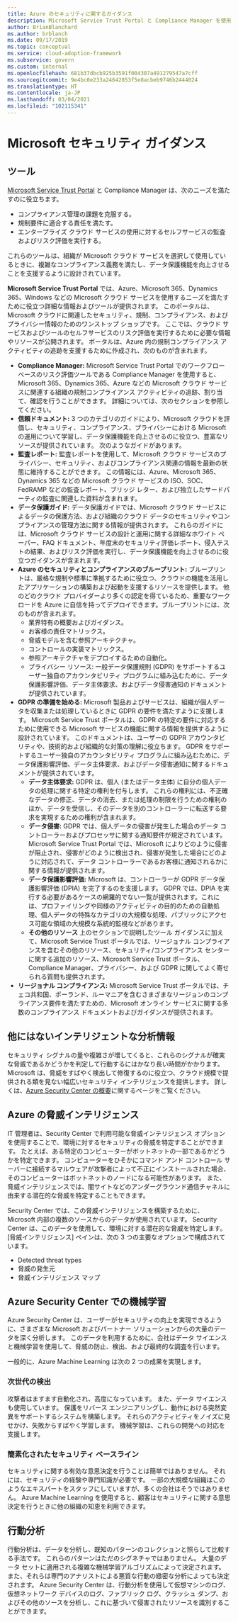 ```yaml
---
title: Azure のセキュリティに関するガイダンス
description: Microsoft Service Trust Portal と Compliance Manager を使用して、複雑なコンプライアンス義務を満たし、データ保護を向上させることができます。
author: BrianBlanchard
ms.author: brblanch
ms.date: 09/17/2019
ms.topic: conceptual
ms.service: cloud-adoption-framework
ms.subservice: govern
ms.custom: internal
ms.openlocfilehash: 681b37dbcb925b3591f004307a491279547a7cff
ms.sourcegitcommit: 9e4bc0e233a24642853f5e8acbeb9746b2444024
ms.translationtype: HT
ms.contentlocale: ja-JP
ms.lasthandoff: 03/04/2021
ms.locfileid: "102115341"
---
```

# <a name="microsoft-security-guidance"></a>Microsoft セキュリティ ガイダンス

## <a name="tools"></a>ツール

[Microsoft Service Trust Portal](https://servicetrust.microsoft.com) と Compliance Manager は、次のニーズを満たすのに役立ちます。

- コンプライアンス管理の課題を克服する。
- 規制要件に適合する責任を満たす。
- エンタープライズ クラウド サービスの使用に対するセルフサービスの監査およびリスク評価を実行する。

これらのツールは、組織が Microsoft クラウド サービスを選択して使用しているときに、複雑なコンプライアンス義務を満たし、データ保護機能を向上させることを支援するように設計されています。

**Microsoft Service Trust Portal** では、Azure、Microsoft 365、Dynamics 365、Windows などの Microsoft クラウド サービスを使用するニーズを満たすために役立つ詳細な情報およびツールが提供されます。 このポータルは、Microsoft クラウドに関連したセキュリティ、規制、コンプライアンス、およびプライバシー情報のためのワンストップ ショップです。 ここでは、クラウド サービスおよびツールのセルフサービスのリスク評価を実行するために必要な情報やリソースが公開されます。 ポータルは、Azure 内の規制コンプライアンス アクティビティの追跡を支援するために作成され、次のものが含まれます。

- **Compliance Manager:** Microsoft Service Trust Portal でのワークフロー ベースのリスク評価ツールである Compliance Manager を使用すると、Microsoft 365、Dynamics 365、Azure などの Microsoft クラウド サービスに関連する組織の規制コンプライアンス アクティビティの追跡、割り当て、確認を行うことができます。 詳細については、次のセクションを参照してください。
- **信頼ドキュメント:** 3 つのカテゴリのガイドにより、Microsoft クラウドを評価し、セキュリティ、コンプライアンス、プライバシーにおける Microsoft の運用について学習し、データ保護機能を向上させるのに役立つ、豊富なリソースが提供されています。 次のようなガイドがあります。
- **監査レポート:** 監査レポートを使用して、Microsoft クラウド サービスのプライバシー、セキュリティ、およびコンプライアンス関連の情報を最新の状態に維持することができます。 この情報には、Azure、Microsoft 365、Dynamics 365 などの Microsoft クラウド サービスの ISO、SOC、FedRAMP などの監査レポート、ブリッジ レター、および独立したサードパーティの監査に関連した資料が含まれます。
- **データ保護ガイド:** データ保護ガイドでは、Microsoft クラウド サービスによるデータの保護方法、および組織のクラウド データのセキュリティやコンプライアンスの管理方法に関する情報が提供されます。 これらのガイドには、Microsoft クラウド サービスの設計と運用に関する詳細なホワイト ペーパー、FAQ ドキュメント、年度末のセキュリティ評価レポート、侵入テストの結果、およびリスク評価を実行し、データ保護機能を向上させるのに役立つガイダンスが含まれます。
- **Azure のセキュリティとコンプライアンスのブループリント:** ブループリントは、厳格な規制や標準に準拠するために役立つ、クラウドの機能を活用したアプリケーションの構築および起動を支援するリソースを提供します。 他のどのクラウド プロバイダーより多くの認定を得ているため、重要なワークロードを Azure に自信を持ってデプロイできます。ブループリントには、次のものが含まれます。
  - 業界特有の概要およびガイダンス。
  - お客様の責任マトリックス。
  - 脅威モデルを含む参照アーキテクチャ。
  - コントロールの実装マトリックス。
  - 参照アーキテクチャをデプロイするための自動化。
  - プライバシー リソース: 一般データ保護規則 (GDPR) をサポートするユーザー独自のアカウンタビリティ プログラムに組み込むために、データ保護影響評価、データ主体要求、およびデータ侵害通知のドキュメントが提供されています。
- **GDPR の準備を始める:** Microsoft 製品およびサービスは、組織が個人データを収集または処理しているときに GDPR の要件を満たすように支援します。 Microsoft Service Trust ポータルは、GDPR の特定の要件に対応するために使用できる Microsoft サービスの機能に関する情報を提供するように設計されています。 このドキュメントは、ユーザーの GDPR アカウンタビリティや、技術的および組織的な対策の理解に役立ちます。 GDPR をサポートするユーザー独自のアカウンタビリティ プログラムに組み込むために、データ保護影響評価、データ主体要求、およびデータ侵害通知に関するドキュメントが提供されています。
  - **データ主体要求:** GDPR は、個人 (またはデータ主体) に自分の個人データの処理に関する特定の権利を付与します。 これらの権利には、不正確なデータの修正、データの消去、または処理の制限を行うための権利のほか、データを受信し、そのデータを別のコントローラーに転送する要求を実現するための権利が含まれます。
  - **データ侵害:** GDPR では、個人データの侵害が発生した場合のデータ コントローラーおよびプロセッサに関する通知要件が規定されています。 Microsoft Service Trust Portal では、Microsoft によりどのように侵害が阻止され、侵害がどのように検出され、侵害が発生した場合にどのように対応されて、データ コントローラーであるお客様に通知されるかに関する情報が提供されます。
  - **データ保護影響評価:** Microsoft は、コントローラーが GDPR データ保護影響評価 (DPIA) を完了するのを支援します。 GDPR では、DPIA を実行する必要があるケースの網羅的でない一覧が提供されます。これには、プロファイリングや同様のアクティビティの目的のための自動処理、個人データの特殊なカテゴリの大規模な処理、パブリックにアクセス可能な領域の大規模な系統的監視などがあります。
  - **その他のリソース** 上のセクションで説明したツール ガイダンスに加えて、Microsoft Service Trust ポータルでは、リージョナル コンプライアンスを含むその他のリソース、セキュリティ/コンプライアンス センターに関する追加のリソース、Microsoft Service Trust ポータル、Compliance Manager、プライバシー、および GDPR に関してよく寄せられる質問も提供されます。
- **リージョナル コンプライアンス:** Microsoft Service Trust ポータルでは、チェコ共和国、ポーランド、ルーマニアを含むさまざまなリージョンのコンプライアンス要件を満たすための、Microsoft オンライン サービスに関する多数のコンプライアンス ドキュメントおよびガイダンスが提供されます。

## <a name="unique-intelligent-insights"></a>他にはないインテリジェントな分析情報

セキュリティ シグナルの量や複雑さが増してくると、これらのシグナルが確実な脅威であるかどうかを判定して行動するにはかなり長い時間がかかります。 Microsoft は、脅威をすばやく検出して修復するのに役立つ、クラウド規模で提供される類を見ない幅広いセキュリティ インテリジェンスを提供します。 詳しくは、[Azure Security Center の概要](/azure/security-center/security-center-introduction)に関するページをご覧ください。

## <a name="azure-threat-intelligence"></a>Azure の脅威インテリジェンス

IT 管理者は、Security Center で利用可能な脅威インテリジェンス オプションを使用することで、環境に対するセキュリティの脅威を特定することができます。 たとえば、ある特定のコンピューターがボットネットの一部であるかどうかを特定できます。 コンピューターをひそかにコマンド アンド コントロール サーバーに接続するマルウェアが攻撃者によって不正にインストールされた場合、そのコンピューターはボットネットのノードになる可能性があります。 また、脅威インテリジェンスでは、闇サイトなどのアンダーグラウンド通信チャネルに由来する潜在的な脅威を特定することもできます。

Security Center では、この脅威インテリジェンスを構築するために、Microsoft 内部の複数のソースからのデータが使用されています。 Security Center は、このデータを使用して、環境に対する潜在的な脅威を特定します。 [脅威インテリジェンス] ペインは、次の 3 つの主要なオプションで構成されています。

- Detected threat types
- 脅威の発生元
- 脅威インテリジェンス マップ

## <a name="machine-learning-in-azure-security-center"></a>Azure Security Center での機械学習

Azure Security Center は、ユーザーがセキュリティの向上を実現できるように、さまざまな Microsoft およびパートナー ソリューションからの大量のデータを深く分析します。 このデータを利用するために、会社はデータ サイエンスと機械学習を使用して、脅威の防止、検出、および最終的な調査を行います。

一般的に、Azure Machine Learning は次の 2 つの成果を実現します。

### <a name="next-generation-detection"></a>次世代の検出

攻撃者はますます自動化され、高度になっています。 また、データ サイエンスも使用しています。 保護をリバース エンジニアリングし、動作における突然変異をサポートするシステムを構築します。 それらのアクティビティをノイズに見せかけ、失敗からすばやく学習します。 機械学習は、これらの開発への対応を支援します。

### <a name="simplified-security-baseline"></a>簡素化されたセキュリティ ベースライン

セキュリティに関する有効な意思決定を行うことは簡単ではありません。 それには、セキュリティの経験や専門知識が必要です。 一部の大規模な組織はこのようなエキスパートをスタッフにしていますが、多くの会社はそうではありません。 Azure Machine Learning を使用すると、顧客はセキュリティに関する意思決定を行うときに他の組織の知恵を利用できます。

## <a name="behavioral-analytics"></a>行動分析

行動分析は、データを分析し、既知のパターンのコレクションと照らして比較する手法です。 これらのパターンはただのシグネチャではありません。 大量のデータ セットに適用される複雑な機械学習アルゴリズムによって決定されます。 また、それらは専門のアナリストによる悪質な行動の緻密な分析によっても決定されます。 Azure Security Center は、行動分析を使用して仮想マシンのログ、仮想ネットワーク デバイスのログ、ファブリック ログ、クラッシュ ダンプ、およびその他のソースを分析し、これに基づいて侵害されたリソースを識別することができます。
